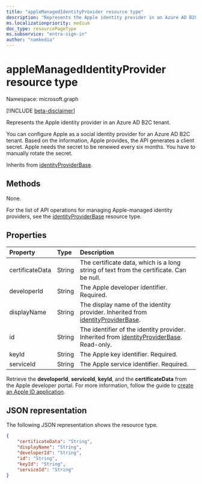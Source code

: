 ```yaml
---
title: "appleManagedIdentityProvider resource type"
description: "Represents the Apple identity provider in an Azure AD B2C tenant."
ms.localizationpriority: medium
doc_type: resourcePageType
ms.subservice: "entra-sign-in"
author: "namkedia"
---
```


# appleManagedIdentityProvider resource type
Namespace: microsoft.graph

[!INCLUDE [beta-disclaimer](../../includes/beta-disclaimer.md)]

Represents the Apple identity provider in an Azure AD B2C tenant.

You can configure Apple as a social identity provider for an Azure AD B2C tenant. Based on the information, Apple provides, the API generates a client secret. Apple needs the secret to be renewed every six months. You have to manually rotate the secret.

Inherits from [identityProviderBase](../resources/identityproviderbase.md).

## Methods

None.

For the list of API operations for managing Apple-managed identity providers, see the [identityProviderBase](../resources/identityproviderbase.md) resource type.


## Properties

|Property|Type|Description|
|:---------------|:--------|:----------|
|certificateData|String|The certificate data, which is a long string of text from the certificate. Can be null.|
|developerId|String|The Apple developer identifier. Required.|
|displayName|String|The display name of the identity provider. Inherited from [identityProviderBase](../resources/identityproviderbase.md).|
|id|String|The identifier of the identity provider. Inherited from [identityProviderBase](../resources/identityproviderbase.md). Read-only.|
|keyId|String|The Apple key identifier. Required.|
|serviceId|String|The Apple service identifier. Required.|

Retrieve the **developerId**, **serviceId**, **keyId**, and the **certificateData** from the Apple developer portal. For more information, follow the guide to [create an Apple ID application](/azure/active-directory-b2c/identity-provider-apple-id?pivots=b2c-user-flow#create-an-apple-id-application).

## JSON representation

The following JSON representation shows the resource type.

<!-- {
  "blockType": "resource",
  "@odata.type": "microsoft.graph.appleManagedIdentityProvider"
} -->

```json
{
    "certificateData": "String",
    "displayName": "String",
    "developerId": "String",
    "id": "String",
    "keyId": "String",
    "serviceId": "String"
}
```

<!-- uuid: 8fcb5dbc-d5aa-4681-8e31-b001d5168d79
2021-03-30 14:57:30 UTC -->
<!--
{
  "type": "#page.annotation",
 "description": "appleIdentityProvider",
  "keywords": "",
  "section": "documentation",
  "tocPath": "",
  "suppressions": []
}
-->
